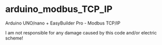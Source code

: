 # arduino_modbus_TCP_IP
Arduino UNO/nano + EasyBuilder Pro - Modbus TCP/IP

I am not responsible for any damage caused by this code and/or electric scheme!
